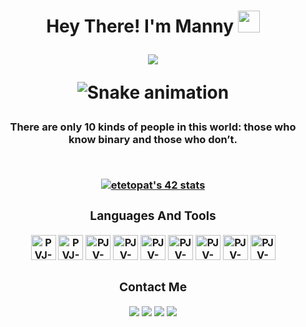 <h1 align="center">Hey There! I'm Manny <img width="35" src=https://github.com/manny-unchained/manny-unchained/blob/main/resources/hi.gif></p>
<p align="center">	
<img src="https://readme-typing-svg.herokuapp.com/?color=%23E16797&size=23&center=true&lines=Student+Programmer+42Bangkok"></a>
</p>

![Snake animation](https://github.com/manny-unchained/manny-unchained/blob/main/resources/grid-snake.svg)
<br>
<h3 align="center">There are only 10 kinds of people in this world: those who know binary and those who don’t.
</p>
<br>

[![etetopat's 42 stats](https://badge.mediaplus.ma/levi/etetopat?1337Badge=off&UM6P=off)](https://github.com/oakoudad/badge42)

<div style="display: inline_block">
  <h3 align="center"> Languages And Tools </h3>
  <a href="https://www.cprogramming.com/" target="_blank" rel="noreferrer"> <img alt="PVJ-C" height="40" width="40" src="https://cdn.jsdelivr.net/gh/devicons/devicon/icons/c/c-original.svg" /></a>
  <a href="https://isocpp.org/" target="_blank" rel="noreferrer"> <img alt="PVJ-C++" width="40" height="40" src="https://cdn.jsdelivr.net/gh/devicons/devicon/icons/cplusplus/cplusplus-original.svg" /></a>
  <a href="https://docs.unrealengine.com/5.3/en-US" target="_blank" rel="noreferrer"> <img alt="PJV-Unreal Engine" height="40" width="40"
src="https://github.com/manny-unchained/manny-unchained/blob/main/resources/unreal-engine-white.svg" /></a>
  <a href="https://www.gnu.org/software/bash/" target="_blank" rel="noreferrer"> <img alt="PJV-Bash" height="40" width="40"
src="https://github.com/manny-unchained/manny-unchained/blob/main/resources/bash.svg" /></a>
  <a href="https://www.vim.org/" target="_blank" rel="noreferrer"><img alt="PJV-Vim" height="40" width="40" src="https://cdn.jsdelivr.net/gh/devicons/devicon/icons/vim/vim-original.svg" /></a>
  <a href="https://code.visualstudio.com/" target="_blank" rel="noreferrer"> <img alt="PJV-VS " height="40" width="40" src="https://cdn.jsdelivr.net/gh/devicons/devicon/icons/vscode/vscode-original.svg" /></a>
  <a href="https://visualstudio.microsoft.com/" target="_blank" rel="noreferrer"> <img alt="PJV-VS " height="40" width="40" src="https://cdn.jsdelivr.net/gh/devicons/devicon/icons/visualstudio/visualstudio-plain.svg" /></a>
  <a href="https://git-scm.com/" target="_blank" rel="noreferrer"><img alt="PJV-Git" height="40" width="40" src="https://cdn.jsdelivr.net/gh/devicons/devicon/icons/git/git-original.svg" /></a>
  <a href="https://www.linux.org/" target="_blank" rel="noreferrer"> <img alt="PJV-Linux" height="40" width="40" src="https://cdn.jsdelivr.net/gh/devicons/devicon/icons/linux/linux-original.svg" /></a>
</div>

<div style="display: inline_block">
  <h3 align="center"> Contact Me </h3>
  <a href= "https://linkedin.com/in/mannytetopata/" target="_blank"><img src="https://img.shields.io/badge/-LinkedIn-%230077B5?style=for-the-badge&logo=linkedin&logoColor=white" target="_blank"></a>
   <a href= "https://www.youtube.com/@unchain3d" target="_blank"><img src="https://img.shields.io/badge/YouTube-FF0000?style=for-the-badge&logo=youtube&logoColor=white" target="_blank"></a>
  <a href="https://www.instagram.com/manny_unchain3d" target="_blank"><img src="https://img.shields.io/badge/-Instagram-%23E4405F?style=for-the-badge&logo=instagram&logoColor=white" target="_blank"></a>
  <a href="https://www.twitter.com/MannyUnchain3d" target="_blank"><img src="https://img.shields.io/badge/Twitter-1DA1F2?style=for-the-badge&logo=twitter&logoColor=white" target="_blank"></a>
</div>
